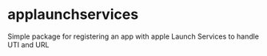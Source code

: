 # applaunchservices
Simple package for registering an app with apple Launch Services to handle UTI and URL
